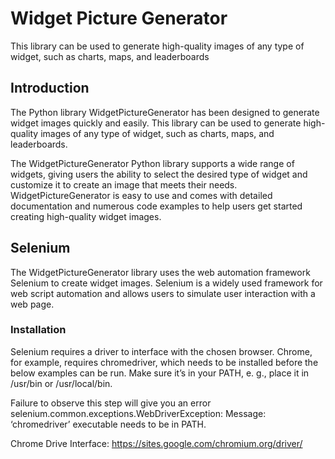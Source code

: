 # Widget Picture Generator
This library can be used to generate high-quality images of any type of widget, such as charts, maps, and leaderboards

## Introduction
The Python library WidgetPictureGenerator has been designed to generate widget images quickly and easily. This library can be used to generate high-quality images of any type of widget, such as charts, maps, and leaderboards.

The WidgetPictureGenerator Python library supports a wide range of widgets, giving users the ability to select the desired type of widget and customize it to create an image that meets their needs. WidgetPictureGenerator is easy to use and comes with detailed documentation and numerous code examples to help users get started creating high-quality widget images.

## Selenium
The WidgetPictureGenerator library uses the web automation framework Selenium to create widget images. Selenium is a widely used framework for web script automation and allows users to simulate user interaction with a web page.

### Installation
Selenium requires a driver to interface with the chosen browser. Chrome, for example, requires chromedriver, which needs to be installed before the below examples can be run. Make sure it’s in your PATH, e. g., place it in /usr/bin or /usr/local/bin.

Failure to observe this step will give you an error selenium.common.exceptions.WebDriverException: Message: ‘chromedriver’ executable needs to be in PATH.

Chrome Drive Interface:	https://sites.google.com/chromium.org/driver/
